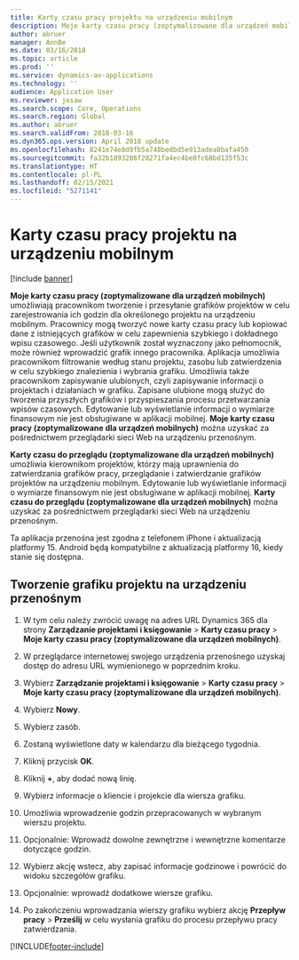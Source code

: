 ```yaml
---
title: Karty czasu pracy projektu na urządzeniu mobilnym
description: Moje karty czasu pracy (zoptymalizowane dla urządzeń mobilnych) umożliwiają pracownikom tworzenie i przesyłanie grafików projektów w celu zarejestrowania ich godzin dla określonego projektu na urządzeniu mobilnym.
author: abruer
manager: AnnBe
ms.date: 03/16/2018
ms.topic: article
ms.prod: ''
ms.service: dynamics-ax-applications
ms.technology: ''
audience: Application User
ms.reviewer: josaw
ms.search.scope: Core, Operations
ms.search.region: Global
ms.author: abruer
ms.search.validFrom: 2018-03-16
ms.dyn365.ops.version: April 2018 update
ms.openlocfilehash: 8241e74e8d9fb5a748bedbd5e913adea0bafa450
ms.sourcegitcommit: fa32b1893286f20271fa4ec4be8fc68bd135f53c
ms.translationtype: HT
ms.contentlocale: pl-PL
ms.lasthandoff: 02/15/2021
ms.locfileid: "5271141"
---
```

# <a name="project-timesheets-on-a-mobile-device"></a>Karty czasu pracy projektu na urządzeniu mobilnym

[!include [banner](../includes/banner.md)]

**Moje karty czasu pracy (zoptymalizowane dla urządzeń mobilnych)** umożliwiają pracownikom tworzenie i przesyłanie grafików projektów w celu zarejestrowania ich godzin dla określonego projektu na urządzeniu mobilnym. Pracownicy mogą tworzyć nowe karty czasu pracy lub kopiować dane z istniejących grafików w celu zapewnienia szybkiego i dokładnego wpisu czasowego. Jeśli użytkownik został wyznaczony jako pełnomocnik, może również wprowadzić grafik innego pracownika. Aplikacja umożliwia pracownikom filtrowanie według stanu projektu, zasobu lub zatwierdzenia w celu szybkiego znalezienia i wybrania grafiku. Umożliwia także pracownikom zapisywanie ulubionych, czyli zapisywanie informacji o projektach i działaniach w grafiku. Zapisane ulubione mogą służyć do tworzenia przyszłych grafików i przyspieszania procesu przetwarzania wpisów czasowych. Edytowanie lub wyświetlanie informacji o wymiarze finansowym nie jest obsługiwane w aplikacji mobilnej. **Moje karty czasu pracy (zoptymalizowane dla urządzeń mobilnych)** można uzyskać za pośrednictwem przeglądarki sieci Web na urządzeniu przenośnym.

**Karty czasu do przeglądu (zoptymalizowane dla urządzeń mobilnych)** umożliwia kierownikom projektów, którzy mają uprawnienia do zatwierdzania grafików pracy, przeglądanie i zatwierdzanie grafików projektów na urządzeniu mobilnym. Edytowanie lub wyświetlanie informacji o wymiarze finansowym nie jest obsługiwane w aplikacji mobilnej. **Karty czasu do przeglądu (zoptymalizowane dla urządzeń mobilnych)** można uzyskać za pośrednictwem przeglądarki sieci Web na urządzeniu przenośnym.

Ta aplikacja przenośna jest zgodna z telefonem iPhone i aktualizacją platformy 15.
Android będą kompatybilne z aktualizacją platformy 16, kiedy stanie się dostępna.

## <a name="create-a-project-timesheet-on-your-mobile-device"></a>Tworzenie grafiku projektu na urządzeniu przenośnym

1.  W tym celu należy zwrócić uwagę na adres URL Dynamics 365 dla strony **Zarządzanie projektami i księgowanie** \> **Karty czasu pracy** \> **Moje karty czasu pracy (zoptymalizowane dla urządzeń mobilnych)**.

2.  W przeglądarce internetowej swojego urządzenia przenośnego uzyskaj dostęp do adresu URL wymienionego w poprzednim kroku.
 
3.  Wybierz **Zarządzanie projektami i księgowanie** \> **Karty czasu pracy** \> **Moje karty czasu pracy (zoptymalizowane dla urządzeń mobilnych)**.

4.  Wybierz **Nowy**.

5.  Wybierz zasób.

6.  Zostaną wyświetlone daty w kalendarzu dla bieżącego tygodnia.

7.  Kliknij przycisk **OK**.

8.  Kliknij **+**, aby dodać nową linię.

9.  Wybierz informacje o kliencie i projekcie dla wiersza grafiku.

10. Umożliwia wprowadzenie godzin przepracowanych w wybranym wierszu projektu.

11. Opcjonalnie: Wprowadź dowolne zewnętrzne i wewnętrzne komentarze dotyczące godzin.

12. Wybierz akcję wstecz, aby zapisać informacje godzinowe i powrócić do widoku szczegółów grafiku.

13. Opcjonalnie: wprowadź dodatkowe wiersze grafiku.

14. Po zakończeniu wprowadzania wierszy grafiku wybierz akcję **Przepływ pracy** \> **Prześlij** w celu wysłania grafiku do procesu przepływu pracy zatwierdzania.


[!INCLUDE[footer-include](../includes/footer-banner.md)]